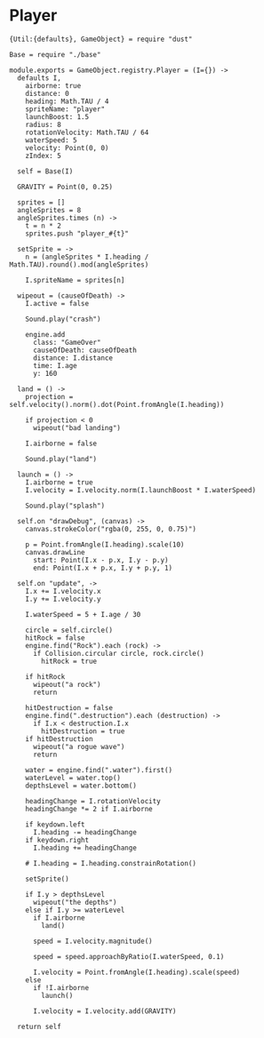 Player
======

    {Util:{defaults}, GameObject} = require "dust"

    Base = require "./base"

    module.exports = GameObject.registry.Player = (I={}) ->
      defaults I,
        airborne: true
        distance: 0
        heading: Math.TAU / 4
        spriteName: "player"
        launchBoost: 1.5
        radius: 8
        rotationVelocity: Math.TAU / 64
        waterSpeed: 5
        velocity: Point(0, 0)
        zIndex: 5

      self = Base(I)

      GRAVITY = Point(0, 0.25)

      sprites = []
      angleSprites = 8
      angleSprites.times (n) ->
        t = n * 2
        sprites.push "player_#{t}"

      setSprite = ->
        n = (angleSprites * I.heading / Math.TAU).round().mod(angleSprites)

        I.spriteName = sprites[n]

      wipeout = (causeOfDeath) ->
        I.active = false

        Sound.play("crash")

        engine.add
          class: "GameOver"
          causeOfDeath: causeOfDeath
          distance: I.distance
          time: I.age
          y: 160

      land = () ->
        projection = self.velocity().norm().dot(Point.fromAngle(I.heading))

        if projection < 0
          wipeout("bad landing")

        I.airborne = false

        Sound.play("land")

      launch = () ->
        I.airborne = true
        I.velocity = I.velocity.norm(I.launchBoost * I.waterSpeed)

        Sound.play("splash")

      self.on "drawDebug", (canvas) ->
        canvas.strokeColor("rgba(0, 255, 0, 0.75)")

        p = Point.fromAngle(I.heading).scale(10)
        canvas.drawLine
          start: Point(I.x - p.x, I.y - p.y)
          end: Point(I.x + p.x, I.y + p.y, 1)

      self.on "update", ->
        I.x += I.velocity.x
        I.y += I.velocity.y

        I.waterSpeed = 5 + I.age / 30

        circle = self.circle()
        hitRock = false
        engine.find("Rock").each (rock) ->
          if Collision.circular circle, rock.circle()
            hitRock = true

        if hitRock
          wipeout("a rock")
          return

        hitDestruction = false
        engine.find(".destruction").each (destruction) ->
          if I.x < destruction.I.x
            hitDestruction = true
        if hitDestruction
          wipeout("a rogue wave")
          return

        water = engine.find(".water").first()
        waterLevel = water.top()
        depthsLevel = water.bottom()

        headingChange = I.rotationVelocity
        headingChange *= 2 if I.airborne

        if keydown.left
          I.heading -= headingChange
        if keydown.right
          I.heading += headingChange

        # I.heading = I.heading.constrainRotation()

        setSprite()

        if I.y > depthsLevel
          wipeout("the depths")
        else if I.y >= waterLevel
          if I.airborne
            land()

          speed = I.velocity.magnitude()

          speed = speed.approachByRatio(I.waterSpeed, 0.1)

          I.velocity = Point.fromAngle(I.heading).scale(speed)
        else
          if !I.airborne
            launch()

          I.velocity = I.velocity.add(GRAVITY)

      return self
